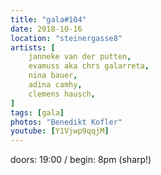 ```yaml
---
title: "gala#104"
date: 2018-10-16
location: "steinergasse8"
artists: [
    janneke van der putten,
    evamuss aka chrs galarreta,
    nina bauer,
    adina camhy,
    clemens hausch,
]
tags: [gala]
photos: "Benedikt Kofler"
youtube: [Y1Vjwp9qqjM]
---
```

doors: 19:00 / begin: 8pm (sharp!)  
